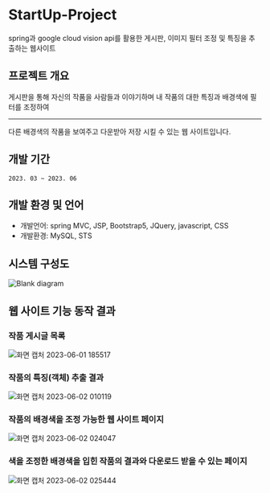 # StartUp-Project
spring과 google cloud vision api를 활용한 게시판, 이미지 필터 조정 및 특징을 추출하는 웹사이트


## 프로젝트 개요
게시판을 통해 자신의 작품을 사람들과 이야기하며 내 작품의 대한 특징과 배경색에 필터를 조정하여<hr>
다른 배경색의 작품을 보여주고 다운받아 저장 시킬 수 있는 웹 사이트입니다.

## 개발 기간
```
2023. 03 ~ 2023. 06
```

## 개발 환경 및 언어
- 개발언어: spring MVC, JSP, Bootstrap5, JQuery, javascript, CSS
- 개발환경: MySQL, STS

## 시스템 구성도
![Blank diagram](https://github.com/HANYONUJUN/StartUp-Project/assets/104452243/326d670e-794d-41af-842a-4b3f75376e74)


## 웹 사이트 기능 동작 결과

### 작품 게시글 목록
![화면 캡처 2023-06-01 185517](https://github.com/HANYONUJUN/StartUp-Project/assets/104452243/af0345f7-862d-49dc-bf00-f386da07c1e2)
<br>

### 작품의 특징(객체) 추출 결과
![화면 캡처 2023-06-02 010119](https://github.com/HANYONUJUN/StartUp-Project/assets/104452243/dae75794-83a1-48a4-bf69-73c0d8f068be)
<br>

### 작품의 배경색을 조정 가능한 웹 사이트 페이지
![화면 캡처 2023-06-02 024047](https://github.com/HANYONUJUN/StartUp-Project/assets/104452243/b0ddc9f4-a220-4a7d-b11d-406976fb2140)
<br>

### 색을 조정한 배경색을 입힌 작품의 결과와 다운로드 받을 수 있는 페이지
![화면 캡처 2023-06-02 025444](https://github.com/HANYONUJUN/StartUp-Project/assets/104452243/2b1b5800-dec8-42eb-bbdd-6b691aabb596)
